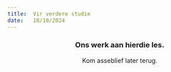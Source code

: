 ```yaml
---
title:  Vir verdere studie
date:   18/10/2024
---
```


### <center>Ons werk aan hierdie les.</center>
<center>Kom asseblief later terug.</center>